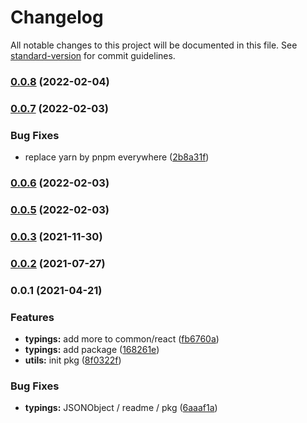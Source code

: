 # Changelog

All notable changes to this project will be documented in this file. See [standard-version](https://github.com/conventional-changelog/standard-version) for commit guidelines.

### [0.0.8](https://github.com/astahmer/pastable/compare/@pastable/typings@0.0.7...@pastable/typings@0.0.8) (2022-02-04)

### [0.0.7](https://github.com/astahmer/pastable/compare/@pastable/typings@0.0.6...@pastable/typings@0.0.7) (2022-02-03)


### Bug Fixes

* replace yarn by pnpm everywhere ([2b8a31f](https://github.com/astahmer/pastable/commit/2b8a31f2026b36af1eec185f7ca307ef16496eef))

### [0.0.6](https://github.com/astahmer/pastable/compare/@pastable/typings@0.0.5...@pastable/typings@0.0.6) (2022-02-03)

### [0.0.5](https://github.com/astahmer/pastable/compare/@pastable/typings@0.0.2...@pastable/typings@0.0.5) (2022-02-03)

### [0.0.3](https://github.com/astahmer/pastable/compare/@pastable/typings@0.0.2...@pastable/typings@0.0.3) (2021-11-30)

### [0.0.2](https://github.com/astahmer/pastable/compare/@pastable/typings@0.0.1...@pastable/typings@0.0.2) (2021-07-27)

### 0.0.1 (2021-04-21)


### Features

* **typings:** add more  to common/react ([fb6760a](https://github.com/astahmer/pastable/commit/fb6760a2ce17c49c41e098f76a8734f04fe51548))
* **typings:** add package ([168261e](https://github.com/astahmer/pastable/commit/168261e66c4d48ad688842c95b396439add229e5))
* **utils:** init pkg ([8f0322f](https://github.com/astahmer/pastable/commit/8f0322f8e5b903a1254d2fdadfac09b0e9e50d5b))


### Bug Fixes

* **typings:** JSONObject / readme / pkg ([6aaaf1a](https://github.com/astahmer/pastable/commit/6aaaf1ad93d3a570b55a17004fd07fea0db034e8))
